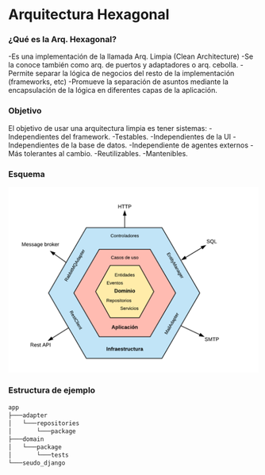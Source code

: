 # Arquitectura Hexagonal

### ¿Qué es la Arq. Hexagonal?
-Es una implementación de la llamada Arq. Limpia (Clean Architecture)
-Se la conoce también como arq. de puertos y adaptadores o arq. cebolla.
-Permite separar la lógica de negocios del resto de la implementación (frameworks, etc)
-Promueve la separación de asuntos mediante la encapsulación de la lógica en diferentes capas de la aplicación.

### Objetivo
El objetivo de usar una arquitectura limpia es tener sistemas:
-Independientes del framework.
-Testables.
-Independientes de la UI
-Independientes de la base de datos.
-Independiente de agentes externos
-Más tolerantes al cambio.
-Reutilizables.
-Mantenibles.

### Esquema

![img.png](img.png)

### Estructura de ejemplo

```
app
├───adapter
│   └───repositories
│       └───package
├───domain
│   └───package
│       └───tests
└───seudo_django
```
